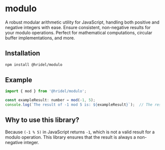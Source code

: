 # modulo

A robust modular arithmetic utility for JavaScript, handling both positive and negative integers with ease. Ensure consistent, non-negative results for your modulo operations. Perfect for mathematical computations, circular buffer implementations, and more.

## Installation

```bash
npm install @hridel/modulo
```

## Example

```javascript
import { mod } from '@hridel/modulo';

const exampleResult: number = mod(-1, 5);
console.log(`The result of -1 mod 5 is: ${exampleResult}`);  // The result of -1 mod 5 is: 4
```

## Why to use this library?

Because `(-1 % 5)` in JavaScript returns `-1`, which is not a valid result for a modulo operation.
This library ensures that the result is always a non-negative integer.